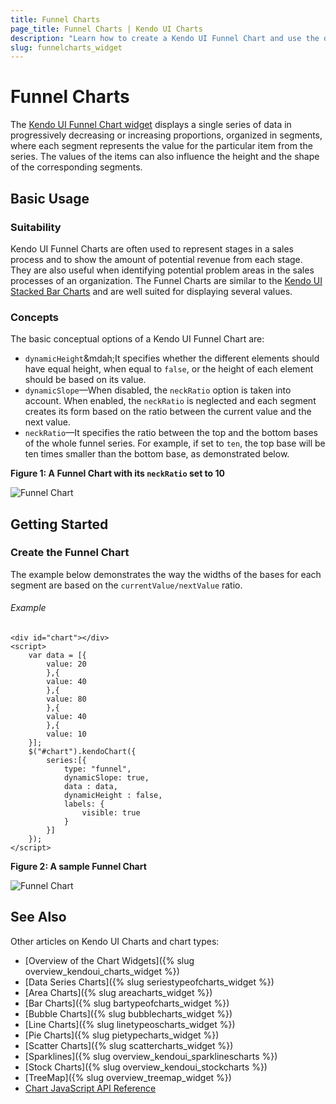 ```yaml
---
title: Funnel Charts
page_title: Funnel Charts | Kendo UI Charts
description: "Learn how to create a Kendo UI Funnel Chart and use the different options it provides."
slug: funnelcharts_widget
---
```


# Funnel Charts

The [Kendo UI Funnel Chart widget](http://demos.telerik.com/kendo-ui/funnel-charts/index) displays a single series of data in progressively decreasing or increasing proportions, organized in segments, where each segment represents the value for the particular item from the series. The values of the items can also influence the height and the shape of the corresponding segments.

## Basic Usage

### Suitability

Kendo UI Funnel Charts are often used to represent stages in a sales process and to show the amount of potential revenue from each stage. They are also useful when identifying potential problem areas in the sales processes of an organization. The Funnel Charts are similar to the [Kendo UI Stacked Bar Charts](http://demos.telerik.com/kendo-ui/bar-charts/stacked-bar) and are well suited for displaying several values.

### Concepts

The basic conceptual options of a Kendo UI Funnel Chart are:

* `dynamicHeight`&mdah;It specifies whether the different elements should have equal height, when equal to `false`, or the height of each element should be based on its value.
* `dynamicSlope`&mdash;When disabled, the `neckRatio` option is taken into account. When enabled, the `neckRatio` is neglected and each segment creates its form based on the ratio between the current value and the next value.
* `neckRatio`&mdash;It specifies the ratio between the top and the bottom bases of the whole funnel series. For example, if set to `ten`, the top base will be ten times smaller than the bottom base, as demonstrated below.

**Figure 1: A Funnel Chart with its `neckRatio` set to 10**

![Funnel Chart](funnel-neckratio.png)

## Getting Started

### Create the Funnel Chart

The example below demonstrates the way the widths of the bases for each segment are based on the `currentValue/nextValue` ratio.

###### Example

    <div id="chart"></div>
    <script>
        var data = [{
            value: 20
            },{
            value: 40
            },{
            value: 80
            },{
            value: 40
            },{
            value: 10
        }];
        $("#chart").kendoChart({
            series:[{
                type: "funnel",
                dynamicSlope: true,
                data : data,
                dynamicHeight : false,
                labels: {
                    visible: true
                }
            }]
        });
    </script>

**Figure 2: A sample Funnel Chart**

![Funnel Chart](funnel-dynamicslope.png)

## See Also

Other articles on Kendo UI Charts and chart types:

* [Overview of the Chart Widgets]({% slug overview_kendoui_charts_widget %})
* [Data Series Charts]({% slug seriestypeofcharts_widget %})
* [Area Charts]({% slug areacharts_widget %})
* [Bar Charts]({% slug bartypeofcharts_widget %})
* [Bubble Charts]({% slug bubblecharts_widget %})
* [Line Charts]({% slug linetypeoscharts_widget %})
* [Pie Charts]({% slug pietypecharts_widget %})
* [Scatter Charts]({% slug scattercharts_widget %})
* [Sparklines]({% slug overview_kendoui_sparklinescharts %})
* [Stock Charts]({% slug overview_kendoui_stockcharts %})
* [TreeMap]({% slug overview_treemap_widget %})
* [Chart JavaScript API Reference](/api/javascript/dataviz/ui/chart)
